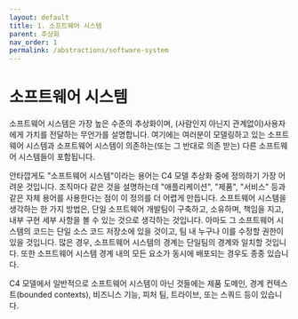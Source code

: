 ```yaml
---
layout: default
title: 1. 소프트웨어 시스템
parent: 추상화
nav_order: 1
permalink: /abstractions/software-system
---
```


# 소프트웨어 시스템

소프트웨어 시스템은 가장 높은 수준의 추상화이며, (사람인지 아닌지 관계없이)사용자에게 가치를 전달하는 무언가를 설명합니다.
여기에는 여러분이 모델링하고 있는 소프트웨어 시스템과 소프트웨어 시스템이 의존하는(또는 그 반대로 의존 받는) 다른 소프트웨어 시스템들이 포함됩니다.

안타깝게도 "소프트웨어 시스템"이라는 용어는 C4 모델 추상화 중에 정의하기 가장 어려운 것입니다.
조직마다 같은 것을 설명하는데 "애플리케이션", "제품", "서비스" 등과 같은 자체 용어를 사용한다는 점이 이 정의를 더 어렵게 만듭니다.
소프트웨어 시스템을 생각하는 한 가지 방법은, 단일 소프트웨어 개발팀이 구축하고, 소유하며, 책임을 지고, 내부 구현 세부 사항을 볼 수 있는 것으로 생각하는 것입니다.
아마도 그 소프트웨어 시스템의 코드는 단일 소스 코드 저장소에 있을 것이고, 팀 내 누구나 이를 수정할 권한이 있을 것입니다.
많은 경우, 소프트웨어 시스템의 경계는 단일팀의 경계와 일치할 것입니다. 또한 소프트웨어 시스템 경계 내의 모든 요소가 동시에 배포되는 경우도 종종 있습니다.

C4 모델에서 일반적으로 소프트웨어 시스템이 아닌 것들에는 제품 도메인, 경계 컨텍스트(bounded contexts), 비즈니스 기능, 피처 팀, 트라이브, 또는 스쿼드 등이 있습니다.
